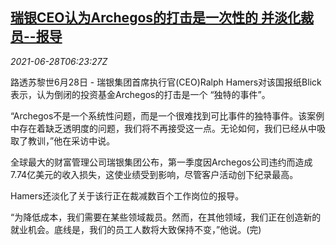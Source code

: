 <!--1624861863000-->
[瑞银CEO认为Archegos的打击是一次性的 并淡化裁员--报导](https://cn.reuters.com/article/ubs-archegos-comments-0628-idCNKCS2E40EA)
------

<div><i>2021-06-28T06:23:27Z</i></div><p>路透苏黎世6月28日 - 瑞银集团首席执行官(CEO)Ralph Hamers对该国报纸Blick表示，认为倒闭的投资基金Archegos的打击是一个 “独特的事件”。</p><p>“Archegos不是一个系统性问题，而是一个很难找到可比事件的独特事件。该案例中存在着缺乏透明度的问题，我们将不再接受这一点。无论如何，我们已经从中吸取了教训，”他在采访中说。</p><p>全球最大的财富管理公司瑞银集团公布，第一季度因Archegos公司违约而造成7.74亿美元的收入损失，这使业绩受到影响，尽管客户活动创下纪录最高。</p><p>Hamers还淡化了关于该行正在裁减数百个工作岗位的报导。</p><p>“为降低成本，我们需要在某些领域裁员。然而，在其他领域，我们正在创造新的就业机会。底线是，我们的员工人数将大致保持不变，”他说。(完)</p>

